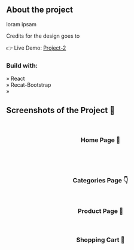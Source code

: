 <div align='center'><img src=''/></div>

<h2>About the project</h2>

<p>loram ipsam</p>

<p>Credits for the design goes to <a href=''></a></p>

👉 Live Demo: <a href=''>Project-2</a>

<h3>Build with:</h3>

» React <br>
» Recat-Bootstrap <br>
» 

<h2>Screenshots of the Project 📸</h2>
<br>
<h3 align='center'>Home Page 🏡</h3>

<div align='center'>
<img src=''/>
</div>

<br><br>
<h3 align='center'>Categories Page 👇</h3>

<div align='center'>
<img src=''/>

<br>
<br>
<h3 align='center'>Product Page 🎁</h3>

<div align='center'>
<img src=''/>

<br>
<br>
<h3 align='center'>Shopping Cart 🛒</h3>

<div align='center'>
<img src=''/>
</div>
